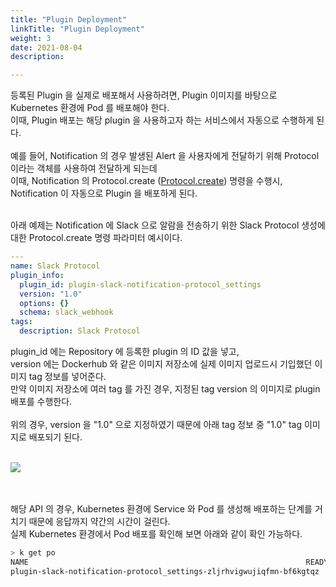 ```yaml
---
title: "Plugin Deployment"
linkTitle: "Plugin Deployment"
weight: 3
date: 2021-08-04
description: 

---
```

등록된 Plugin 을 실제로 배포해서 사용하려면, Plugin 이미지를 바탕으로 Kubernetes 환경에 Pod 를 배포해야 한다.  
이때, Plugin 배포는 해당 plugin 을 사용하고자 하는 서비스에서 자동으로 수행하게 된다.
<br><br>
예를 들어, Notification 의 경우 발생된 Alert 을 사용자에게 전달하기 위해 Protocol 이라는 객체를 사용하여 전달하게 되는데  
이때, Notification 의 Protocol.create ([Protocol.create](https://spaceone-dev.gitbook.io/spaceone-apis/notification/v1/protocol#create)) 명령을 수행시, Notification 이 자동으로 Plugin 을 배포하게 된다.
<br><br>

아래 예제는 Notification 에 Slack 으로 알람을 전송하기 위한 Slack Protocol 생성에 대한 Protocol.create 명령 파라미터 예시이다.

~~~yaml
---
name: Slack Protocol
plugin_info:
  plugin_id: plugin-slack-notification-protocol_settings
  version: "1.0"
  options: {}
  schema: slack_webhook
tags:
  description: Slack Protocol
~~~

plugin_id 에는 Repository 에 등록한 plugin 의 ID 값을 넣고,  
version 에는 Dockerhub 와 같은 이미지 저장소에 실제 이미지 업로드시 기입했던 이미지 tag 정보를 넣어준다.  
만약 이미지 저장소에 여러 tag 를 가진 경우, 지정된 tag version 의 이미지로 plugin 배포를 수행한다.
<br><br>
위의 경우, version 을 "1.0" 으로 지정하였기 때문에
아래 tag 정보 중 "1.0" tag 이미지로 배포되기 된다. 
<br><br>

![](/docs/contribute/plugins/developer_guide/developer_guide_img/dockerhub_slack_protocol.png)

<br><br>
해당 API 의 경우, Kubernetes 환경에 Service 와 Pod 를 생성해 배포하는 단계를 거치기 때문에 응답까지 약간의 시간이 걸린다.  
실제 Kubernetes 환경에서 Pod 배포를 확인해 보면 아래와 같이 확인 가능하다.

~~~bash
> k get po
NAME                                                              READY   STATUS    RESTARTS   AGE
plugin-slack-notification-protocol_settings-zljrhvigwujiqfmn-bf6kgtqz   1/1     Running   0          1m
~~~







